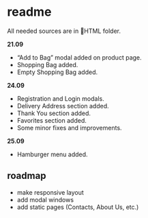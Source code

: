 # readme

All needed sources are in 📁HTML folder.

**21.09**

- “Add to Bag” modal added on product page.
- Shopping Bag added.
- Empty Shopping Bag added.

**24.09**

- Registration and Login modals.
- Delivery Address section added.
- Thank You section added.
- Favorites section added.
- Some minor fixes and improvements.

**25.09**
- Hamburger menu added.

## roadmap

- make responsive layout
- add modal windows
- add static pages (Contacts, About Us, etc.)
